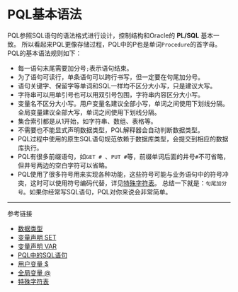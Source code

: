 # PQL基本语法
PQL参照SQL语句的语法格式进行设计，控制结构和Oracle的 **PL/SQL** 基本一致。
所以看起来PQL更像存储过程，PQL中的P也是单词`Procedure`的首字母。PQL的基本语法规则如下：
* 每一语句末尾需要加分号`;`表示语句结束。
* 为了语句可读行，单条语句可以跨行书写，但一定要在句尾加分号。
* 语句关键字、保留字等单词和SQL一样均不区分大小写，只是建议大写。
* 字符串可以用单引号也可以用双引号包围，字符串内容区分大小写。
* 变量名不区分大小写。用户变量名建议全部小写，单词之间使用下划线分隔。全局变量建议全部大写，单词之间使用下划线分隔。
* 集合索引都是从1开始，如字符串、数组、表格等。
* 不需要也不能显式声明数据类型，PQL解释器会自动判断数据类型。
* PQL过程中使用的原生SQL语句规范依赖于数据库类型，会提交到相应的数据库执行。
* PQL有很多前缀语句，如`GET # `、`PUT #`等，前缀单词后面的井号`#`不可省略，但井号两边的空白字符可以省略。
* PQL使用了很多符号用来实现各种功能，这些符号可能与业务语句中的符号冲突，这时可以使用符号编码代替，详见[特殊字符表](/doc/pql/characters)。
总结一下就是：`句尾加分号`。如果你经常写SQL语句，PQL对你来说会非常简单。

---
参考链接
* [数据类型](/doc/pql/datatype)
* [变量声明 SET](/doc/pql/set)
* [变量声明 VAR](/doc/pql/var)
* [PQL中的SQL语句](/doc/pql/sql) 
* [用户变量 $](/doc/pql/variable)
* [全局变量 @](/doc/pql/global)
* [特殊字符表](/doc/pql/characters)